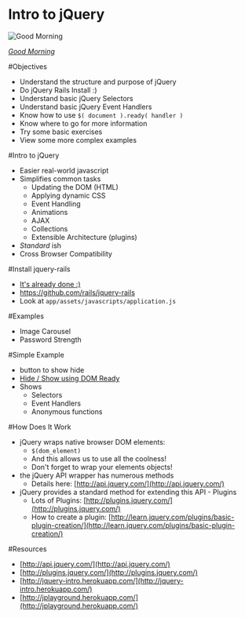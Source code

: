 Intro to jQuery
==================

![Good Morning](http://clients.stujophoto.com/photos/i-ZzkJXJf/0/L/i-ZzkJXJf-L.jpg)

[_Good Morning_](http://clients.stujophoto.com/)


#Objectives
* Understand the structure and purpose of jQuery
* Do jQuery Rails Install :)
* Understand basic jQuery Selectors
* Understand basic jQuery Event Handlers
* Know how to use ```$( document ).ready( handler )```
* Know where to go for more information
* Try some basic exercises
* View some more complex examples

#Intro to jQuery
* Easier real-world javascript
* Simplifies common tasks
	* Updating the DOM (HTML)
	* Applying dynamic CSS 
	* Event Handling
	* Animations
	* AJAX
	* Collections
	* Extensible Architecture (plugins)
* _Standard_ ish
* Cross Browser Compatibility

#Install jquery-rails
* [It's already done :)](https://github.com/rails/jquery-rails)
* https://github.com/rails/jquery-rails
* Look at `app/assets/javascripts/application.js`

#Examples

* Image Carousel
* Password Strength


#Simple Example

* button to show hide
* [Hide / Show using DOM Ready](http://jquery-intro.herokuapp.com/chapters/1/examples/15)
* Shows
	* Selectors
	* Event Handlers
	* Anonymous functions
		

#How Does It Work
* jQuery wraps native browser DOM elements:
	* ```$(dom_element)```
	* And this allows us to use all the coolness!
	* Don't forget to wrap your elements objects! 
* the jQuery API wrapper has numerous methods
	* Details here: [http://api.jquery.com/](http://api.jquery.com/)
* jQuery provides a standard method for extending this API - Plugins
	* Lots of Plugins: [http://plugins.jquery.com/](http://plugins.jquery.com/)
	* How to create a plugin: [http://learn.jquery.com/plugins/basic-plugin-creation/](http://learn.jquery.com/plugins/basic-plugin-creation/)



#Resources
* [http://api.jquery.com/](http://api.jquery.com/)
* [http://plugins.jquery.com/](http://plugins.jquery.com/)
* [http://jquery-intro.herokuapp.com/](http://jquery-intro.herokuapp.com/)
* [http://jplayground.herokuapp.com/](http://jplayground.herokuapp.com/)


